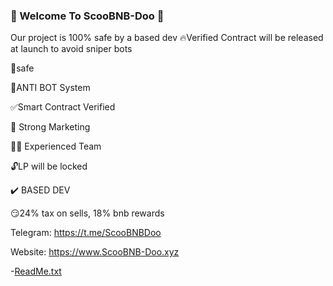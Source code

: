 ### 🦮 Welcome To ScooBNB-Doo 🦮

Our project is 100% safe by a based dev 🔥Verified Contract will be released at launch to avoid sniper bots

💯safe 

📌ANTI BOT System

✅Smart Contract Verified

📣 Strong Marketing 

👨‍💻 Experienced Team   

🔓LP will be locked

✔️ BASED DEV

😏24% tax on sells, 18% bnb rewards 

Telegram: https://t.me/ScooBNBDoo

Website: https://www.ScooBNB-Doo.xyz

-[ReadMe.txt](https://github.com/ScooBNBDoo/ScooBNBDoo/files/7016289/ReadMe.txt)

<!--
**ScooBNBDoo/ScooBNBDoo** is a ✨ _special_ ✨ repository because its `README.md` (this file) appears on your GitHub profile.


-->
